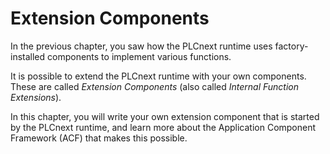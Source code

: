 # Extension Components

In the previous chapter, you saw how the PLCnext runtime uses factory-installed components to implement various functions.

It is possible to extend the PLCnext runtime with your own components. These are called *Extension Components* (also called *Internal Function Extensions*).

In this chapter, you will write your own extension component that is started by the PLCnext runtime, and learn more about the Application Component Framework (ACF) that makes this possible.
